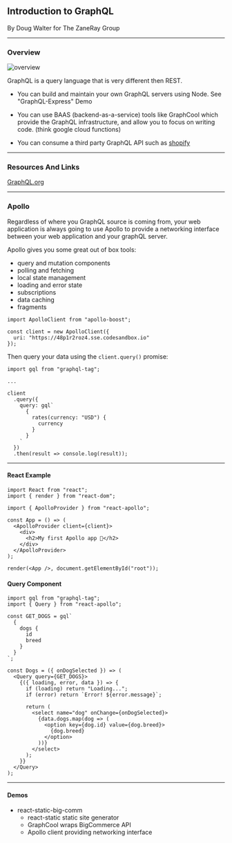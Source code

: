## Introduction to GraphQL

By Doug Walter for The ZaneRay Group

----

### Overview

![overview]("./assets/graphql-overview.png")

GraphQL is a query language that is very different then REST.

- You can build and maintain your own GraphQL servers using Node. See "GraphQL-Express" Demo

- You can use BAAS (backend-as-a-service) tools like GraphCool which provide the GraphQL infrastructure, and allow you to focus on writing code. (think google cloud functions)

- You can consume a third party GraphQL API such as [shopify](https://help.shopify.com/en/api/graphql-admin-api)

---

### Resources And Links

[GraphQL.org](https://graphql.org/)

----


### Apollo

Regardless of where you GraphQL source is coming from, your web application is always going to use Apollo to provide a networking interface between your web application and your graphQL server.

Apollo gives you some great out of box tools:
 - query and mutation components
 - polling and fetching
 - local state management
 - loading and error state
 - subscriptions 
 - data caching
 - fragments


```
import ApolloClient from "apollo-boost";

const client = new ApolloClient({
  uri: "https://48p1r2roz4.sse.codesandbox.io"
});
```


Then query your data using the `client.query()` promise:

```
import gql from "graphql-tag";

...

client
  .query({
    query: gql`
      {
        rates(currency: "USD") {
          currency
        }
      }
    `
  })
  .then(result => console.log(result));
```

---

#### React Example

```
import React from "react";
import { render } from "react-dom";

import { ApolloProvider } from "react-apollo";

const App = () => (
  <ApolloProvider client={client}>
    <div>
      <h2>My first Apollo app 🚀</h2>
    </div>
  </ApolloProvider>
);

render(<App />, document.getElementById("root"));
```

#### Query Component

```
import gql from "graphql-tag";
import { Query } from "react-apollo";

const GET_DOGS = gql`
  {
    dogs {
      id
      breed
    }
  }
`;

const Dogs = ({ onDogSelected }) => (
  <Query query={GET_DOGS}>
    {({ loading, error, data }) => {
      if (loading) return "Loading...";
      if (error) return `Error! ${error.message}`;

      return (
        <select name="dog" onChange={onDogSelected}>
          {data.dogs.map(dog => (
            <option key={dog.id} value={dog.breed}>
              {dog.breed}
            </option>
          ))}
        </select>
      );
    }}
  </Query>
);
```

----

#### Demos

- react-static-big-comm
    - react-static static site generator
    - GraphCool wraps BigCommerce API
    - Apollo client providing networking interface
